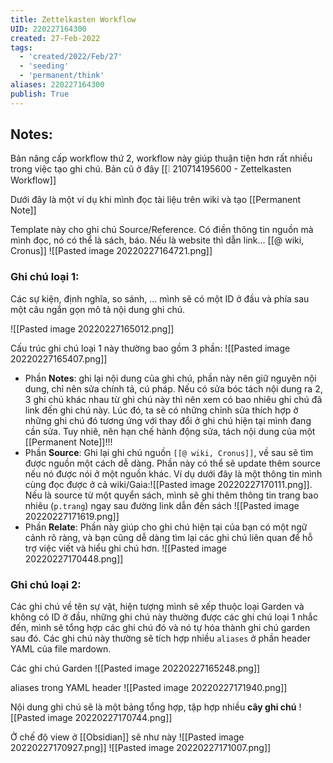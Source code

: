 ```yaml
---
title: Zettelkasten Workflow
UID: 220227164300
created: 27-Feb-2022
tags:
  - 'created/2022/Feb/27'
  - 'seeding'
  - 'permanent/think'
aliases: 220227164300
publish: True
---
```

## Notes:
Bản nâng cấp workflow thứ 2, workflow này giúp thuận tiện hơn rất nhiều trong việc tạo ghi chú. Bản cũ ở đây [[❕ 210714195600 - Zettelkasten Workflow]]

Dưới đây là một ví dụ khi mình đọc tài liệu trên wiki và tạo [[Permanent Note]]

Template này cho ghi chú Source/Reference. Có điền thông tin nguồn mà mình đọc, nó có thể là sách, báo. Nếu là website thì dẫn link...
[[@ wiki, Cronus]]
![[Pasted image 20220227164721.png]]

### Ghi chú loại 1: 
Các sự kiện, định nghĩa, so sánh, ... mình sẽ có một ID ở đầu và phía sau một câu ngắn gọn mô tả nội dung ghi chú.

![[Pasted image 20220227165012.png]]

Cấu trúc ghi chú loại 1 này thường bao gồm 3 phần:
![[Pasted image 20220227165407.png]]

- Phần **Notes**: ghi lại nội dung của ghi chú, phần này nên giữ nguyên nội dung, chỉ nên sửa chính tả, cú pháp. Nếu có sửa bóc tách nội dung ra 2, 3 ghi chú khác nhau từ ghi chú này thì nên xem có bao nhiêu ghi chú đã link đến ghi chú này. Lúc đó, ta sẽ có những chỉnh sửa thích hợp ở những ghi chú đó tương ứng với thay đổi ở ghi chú hiện tại mình đang cần sửa. Tuy nhiê, nên hạn chế hành động sửa, tách nội dung của một [[Permanent Note]]!!!
- Phần **Source**: Ghi lại ghi chú nguồn `[[@ wiki, Cronus]]`, về sau sẽ tìm được nguồn một cách dễ dàng. Phần này có thể sẽ update thêm source nếu nó được nói ở một nguồn khác. Ví dụ dưới đây là một thông tin mình cùng đọc được ở cả wiki/Gaia:![[Pasted image 20220227170111.png]]. Nếu là source từ một quyển sách, mình sẽ ghi thêm thông tin trang bao nhiêu (`p.trang`) ngay sau đường link dẫn đến sách ![[Pasted image 20220227171619.png]]
- Phần **Relate**: Phần này giúp cho ghi chú hiện tại của bạn có một ngữ cảnh rõ ràng, và bạn cũng dễ dàng tìm lại các ghi chú liên quan để hỗ trợ việc viết và hiểu ghi chú hơn.
![[Pasted image 20220227170448.png]]


### Ghi chú loại 2: 
Các ghi chú về tên sự vật, hiện tượng mình sẽ xếp thuộc loại Garden và không có ID ở đầu, những ghi chú này thường được các ghi chú loại 1 nhắc đến, mình sẽ tổng hợp các ghi chú đó và nó tự hóa thành ghi chú garden sau đó. Các ghi chú này thường sẽ tích hợp nhiều `aliases` ở phần header YAML của file mardown.

Các ghi chú Garden
![[Pasted image 20220227165248.png]]

aliases trong YAML header
![[Pasted image 20220227171940.png]]

Nội dung ghi chú sẽ là một bảng tổng hợp, tập hợp nhiều **cây ghi chú**
![[Pasted image 20220227170744.png]]


Ở chế độ view ở [[Obsidian]] sẽ như này
![[Pasted image 20220227170927.png]]
![[Pasted image 20220227171007.png]]

